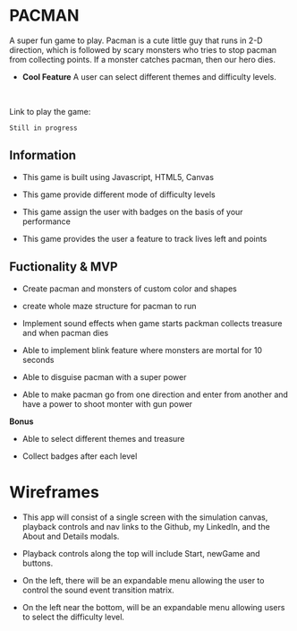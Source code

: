 # PACMAN

A super fun game to play. Pacman is a cute little guy that runs in 2-D direction, which is followed by scary monsters who tries to stop pacman from collecting points. If a monster catches pacman, then our hero dies.

* **Cool Feature** A user can select different themes and difficulty levels.

<br>

 <p>Link to play the game:</p>

````
Still in progress
````

## Information

- This game is built using Javascript, HTML5, Canvas

- This game provide different mode of difficulty levels

- This game assign the user with badges on the basis of your performance

- This game provides the user a feature to track lives left and points

## Fuctionality & MVP

- Create pacman and monsters of custom color and shapes

- create whole maze structure for pacman to run

- Implement sound effects when game starts packman collects treasure and when pacman dies

- Able to implement blink feature where monsters are mortal for 10 seconds

- Able to disguise pacman with a super power

- Able to make pacman go from one direction and enter from another and have a power to shoot monter with gun power

**Bonus**
- Able to select different themes and treasure

- Collect badges after each level

# Wireframes

- This app will consist of a single screen with the simulation canvas, playback controls and nav links to the Github, my LinkedIn, and the About and Details modals.

- Playback controls along the top will include Start, newGame and buttons.

- On the left, there will be an expandable menu allowing the user to control the sound event transition matrix.

- On the left near the bottom, will be an expandable menu allowing users to select the difficulty level.

